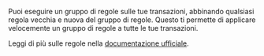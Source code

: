 Puoi eseguire un gruppo di regole sulle tue transazioni, abbinando qualsiasi regola vecchia e nuova del gruppo di regole. Questo ti permette di applicare velocemente un gruppo di regole a tutte le tue transazioni.

Leggi di più sulle regole nella [documentazione ufficiale](https://firefly-iii.readthedocs.io/en/latest/advanced/rules.html).